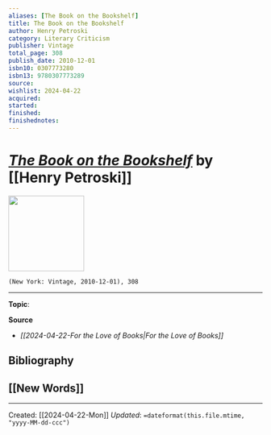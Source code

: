 ```yaml
---
aliases: [The Book on the Bookshelf]
title: The Book on the Bookshelf
author: Henry Petroski
category: Literary Criticism
publisher: Vintage
total_page: 308
publish_date: 2010-12-01
isbn10: 0307773280
isbn13: 9780307773289
source: 
wishlist: 2024-04-22
acquired: 
started: 
finished: 
finishednotes: 
---
```

# *[The Book on the Bookshelf]()* by [[Henry Petroski]]

<img src="http://books.google.com/books/content?id=7ahpbLtmksgC&printsec=frontcover&img=1&zoom=1&edge=curl&source=gbs_api" width=150>

`(New York: Vintage, 2010-12-01), 308`



--- 
**Topic**: 

**Source**
- *[[2024-04-22-For the Love of Books|For the Love of Books]]*

**Bibliography**
- 
 
**[[New Words]]**
- 

---
Created: [[2024-04-22-Mon]]
*Updated*: `=dateformat(this.file.mtime, "yyyy-MM-dd-ccc")`